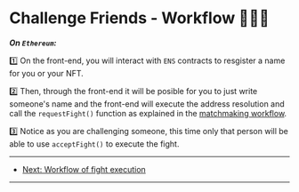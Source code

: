 # Challenge Friends - Workflow 🌊🦭🌊

**_On `Ethereum`:_**

1️⃣ On the front-end, you will interact with `ENS` contracts to resgister a name for you or your NFT.

2️⃣ Then, through the front-end it will be posible for you to just write someone's name and the front-end will execute
the address resolution and call the `requestFight()` function as explained in the [matchmaking workflow](./matchmaking.md).

3️⃣ Notice as you are challenging someone, this time only that person will be able to use `acceptFight()` to execute the fight.

---

- [Next: Workflow of fight execution](./fightExeution.md)

---
